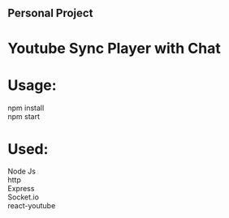 ## Personal Project  
# Youtube Sync Player with Chat

# Usage:  
npm install  
npm start

# Used:  
Node Js  
http  
Express  
Socket.io  
react-youtube
